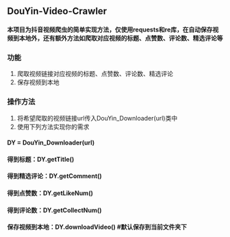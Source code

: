## DouYin-Video-Crawler

#### 本项目为抖音视频爬虫的简单实现方法，仅使用requests和re库，在自动保存视频到本地外，还有额外方法如爬取对应视频的标题、点赞数、评论数、精选评论等

### 功能

1. 爬取视频链接对应视频的标题、点赞数、评论数、精选评论  
2. 保存视频到本地  

### 操作方法  

1. 将希望爬取的视频链接url传入DouYin_Downloader(url)类中  
2. 使用下列方法实现你的需求  
#### DY = DouYin_Downloader(url)  
#### 得到标题：DY.getTitle()  
#### 得到精选评论：DY.getComment()  
#### 得到点赞数：DY.getLikeNum()  
#### 得到评论数：DY.getCollectNum()  
#### 保存视频到本地：DY.downloadVideo() #默认保存到当前文件夹下  
